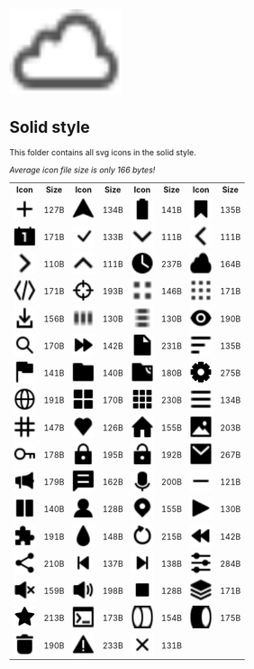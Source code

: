 
<img src="../dream.svg" width=200 height=150/>

# **Solid style**

This folder contains all svg icons in the solid style.

*Average icon file size is only 166 bytes!*

<table><tr><th>Icon</th><th>Size</th><th>Icon</th><th>Size</th><th>Icon</th><th>Size</th><th>Icon</th><th>Size</th></tr><tr><td><img width=40 height=40 src="add.svg"></td><td>127B</td><td><img width=40 height=40 src="arrow-nav.svg"></td><td>134B</td><td><img width=40 height=40 src="battery.svg"></td><td>141B</td><td><img width=40 height=40 src="bookmark.svg"></td><td>135B</td></tr><td><img width=40 height=40 src="calendar.svg"></td><td>171B</td><td><img width=40 height=40 src="check-mark.svg"></td><td>133B</td><td><img width=40 height=40 src="chevron-down.svg"></td><td>111B</td><td><img width=40 height=40 src="chevron-left.svg"></td><td>111B</td></tr><td><img width=40 height=40 src="chevron-right.svg"></td><td>110B</td><td><img width=40 height=40 src="chevron-up.svg"></td><td>111B</td><td><img width=40 height=40 src="clock.svg"></td><td>237B</td><td><img width=40 height=40 src="cloud.svg"></td><td>164B</td></tr><td><img width=40 height=40 src="code.svg"></td><td>171B</td><td><img width=40 height=40 src="crosshair.svg"></td><td>193B</td><td><img width=40 height=40 src="dot-2x2.svg"></td><td>146B</td><td><img width=40 height=40 src="dot-3x3.svg"></td><td>171B</td></tr><td><img width=40 height=40 src="download.svg"></td><td>156B</td><td><img width=40 height=40 src="ellipsis-h.svg"></td><td>130B</td><td><img width=40 height=40 src="ellipsis-v.svg"></td><td>130B</td><td><img width=40 height=40 src="eye.svg"></td><td>190B</td></tr><td><img width=40 height=40 src="eyeglass.svg"></td><td>170B</td><td><img width=40 height=40 src="fast-forward.svg"></td><td>142B</td><td><img width=40 height=40 src="file.svg"></td><td>231B</td><td><img width=40 height=40 src="filter.svg"></td><td>135B</td></tr><td><img width=40 height=40 src="flag.svg"></td><td>141B</td><td><img width=40 height=40 src="folder.svg"></td><td>140B</td><td><img width=40 height=40 src="ftp.svg"></td><td>180B</td><td><img width=40 height=40 src="gear.svg"></td><td>275B</td></tr><td><img width=40 height=40 src="globe.svg"></td><td>191B</td><td><img width=40 height=40 src="grid-2x2.svg"></td><td>170B</td><td><img width=40 height=40 src="grid-3x3.svg"></td><td>230B</td><td><img width=40 height=40 src="hamburger.svg"></td><td>134B</td></tr><td><img width=40 height=40 src="hashtag.svg"></td><td>147B</td><td><img width=40 height=40 src="heart.svg"></td><td>126B</td><td><img width=40 height=40 src="home.svg"></td><td>155B</td><td><img width=40 height=40 src="image.svg"></td><td>203B</td></tr><td><img width=40 height=40 src="key.svg"></td><td>178B</td><td><img width=40 height=40 src="lock-closed.svg"></td><td>195B</td><td><img width=40 height=40 src="lock-open.svg"></td><td>192B</td><td><img width=40 height=40 src="mail.svg"></td><td>267B</td></tr><td><img width=40 height=40 src="megaphone.svg"></td><td>179B</td><td><img width=40 height=40 src="message.svg"></td><td>162B</td><td><img width=40 height=40 src="microphone.svg"></td><td>200B</td><td><img width=40 height=40 src="minus.svg"></td><td>121B</td></tr><td><img width=40 height=40 src="pause.svg"></td><td>140B</td><td><img width=40 height=40 src="person.svg"></td><td>128B</td><td><img width=40 height=40 src="pin-mark.svg"></td><td>155B</td><td><img width=40 height=40 src="play.svg"></td><td>130B</td></tr><td><img width=40 height=40 src="puzzle.svg"></td><td>191B</td><td><img width=40 height=40 src="raindrop.svg"></td><td>148B</td><td><img width=40 height=40 src="refresh.svg"></td><td>215B</td><td><img width=40 height=40 src="rewind.svg"></td><td>142B</td></tr><td><img width=40 height=40 src="share.svg"></td><td>210B</td><td><img width=40 height=40 src="skip-backward.svg"></td><td>137B</td><td><img width=40 height=40 src="skip-forward.svg"></td><td>138B</td><td><img width=40 height=40 src="sliders.svg"></td><td>284B</td></tr><td><img width=40 height=40 src="speaker-off.svg"></td><td>159B</td><td><img width=40 height=40 src="speaker-on.svg"></td><td>198B</td><td><img width=40 height=40 src="square.svg"></td><td>128B</td><td><img width=40 height=40 src="stack.svg"></td><td>171B</td></tr><td><img width=40 height=40 src="star.svg"></td><td>213B</td><td><img width=40 height=40 src="terminal.svg"></td><td>173B</td><td><img width=40 height=40 src="toggle-off.svg"></td><td>154B</td><td><img width=40 height=40 src="toggle-on.svg"></td><td>175B</td></tr><td><img width=40 height=40 src="trash.svg"></td><td>190B</td><td><img width=40 height=40 src="warning.svg"></td><td>233B</td><td><img width=40 height=40 src="x-mark.svg"></td><td>131B</td></table>
    